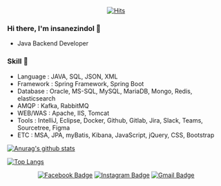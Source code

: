 <div align=center>

[![Hits](https://hits.seeyoufarm.com/api/count/incr/badge.svg?url=https%3A%2F%2Fgithub.com%2Finsanezindol&count_bg=%2379C83D&title_bg=%23525252&icon=spring.svg&icon_color=%2379C83D&title=hits&edge_flat=false)](https://hits.seeyoufarm.com)

</div>

### Hi there, I'm insanezindol 👋
- Java Backend Developer

### Skill 🤒
- Language : JAVA, SQL, JSON, XML
- Framework : Spring Framework, Spring Boot
- Database : Oracle, MS-SQL, MySQL, MariaDB, Mongo, Redis, elasticsearch
- AMQP : Kafka, RabbitMQ
- WEB/WAS : Apache, IIS, Tomcat
- Tools : IntelliJ, Eclipse, Docker, Github, Gitlab, Jira, Slack, Teams, Sourcetree, Figma
- ETC : MSA, JPA, myBatis, Kibana, JavaScript, jQuery, CSS, Bootstrap

[![Anurag's github stats](https://github-readme-stats.vercel.app/api?username=insanezindol&show_icons=true&theme=dracula&hide=prs,contribs)](https://github.com/anuraghazra/github-readme-stats)

[![Top Langs](https://github-readme-stats.vercel.app/api/top-langs/?username=insanezindol&layout=compact&hide=javascript)](https://github.com/anuraghazra/github-readme-stats)

<div align=center>

[![Facebook Badge](https://img.shields.io/badge/-Facebook-1877f2?style=flat-square&logo=facebook&logoColor=white&link=https://www.facebook.com/insanezindol)](https://www.facebook.com/insanezindol) 
[![Instagram Badge](https://img.shields.io/badge/-Instagram-dd2a7b?style=flat-square&logo=instagram&logoColor=white&link=https://www.instagram.com/leejinhyung90/)](https://www.instagram.com/leejinhyung90/) 
[![Gmail Badge](https://img.shields.io/badge/-Gmail-d14836?style=flat-square&logo=Gmail&logoColor=white&link=mailto:leejinhyung90@gmail.com)](mailto:leejinhyung90@gmail.com)

</div>

